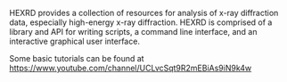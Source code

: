 HEXRD provides a collection of resources for analysis of x-ray diffraction
data, especially high-energy x-ray diffraction. HEXRD is comprised of a
library and API for writing scripts, a command line interface, and an
interactive graphical user interface.

Some basic tutorials can be found at https://www.youtube.com/channel/UCLvcSqt9R2mEBiAs9iN9k4w
